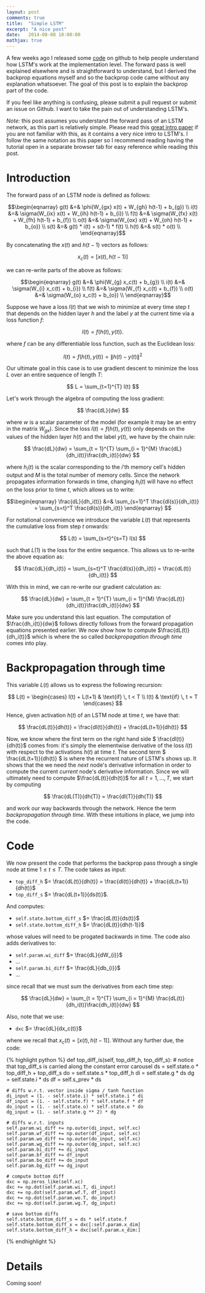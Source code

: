 ```yaml
---
layout: post
comments: true
title:  "Simple LSTM"
excerpt: "A nice post"
date:   2014-08-08 10:00:00
mathjax: true
---
```

A few weeks ago I released some [code](https://github.com/nicodjimenez/lstm) on github to help people understand how LSTM's work at the implementation level.  The forward pass is well explained elsewhere and is straightforward to understand, but I derived the backprop equations myself and so the backprop code came without any explanation whatsoever.  The goal of this post is to explain the backprop part of the code. 

If you feel like anything is confusing, please submit a pull request or submit an issue on Github.  I want to take the pain out of understanding LSTM's.  

*Note:* this post assumes you understand the forward pass of an LSTM network, as this part is relatively simple.  Please read this [great intro paper](http://arxiv.org/abs/1506.00019) if you are not familiar with this,  as it contains a very nice intro to LSTM's.  I follow the same notation as this paper so I recommend reading having the tutorial open in a separate browser tab for easy reference while reading this post.

# Introduction 
The forward pass of an LSTM node is defined as follows:

$$\begin{eqnarray}
g(t) &=& \phi(W_{gx} x(t) + W_{gh} h(t-1) + b_{g}) \\ 
i(t) &=& \sigma(W_{ix} x(t) + W_{ih} h(t-1) + b_{i}) \\ 
f(t) &=& \sigma(W_{fx} x(t) + W_{fh} h(t-1) + b_{f}) \\ 
o(t) &=& \sigma(W_{ox} x(t) + W_{oh} h(t-1) + b_{o}) \\ 
s(t) &=& g(t) * i(t) + s(t-1) * f(t)  \\ 
h(t) &=& s(t) * o(t) \\ 
\end{eqnarray}$$

By concatenating the $x(t)$ and $h(t-1)$ vectors as follows: 

$$x_c(t) = [x(t), h(t-1)]$$ 

we can re-write parts of the above as follows:

$$\begin{eqnarray}
g(t) &=& \phi(W_{g} x_c(t) + b_{g}) \\ 
i(t) &=& \sigma(W_{i} x_c(t) + b_{i}) \\ 
f(t) &=& \sigma(W_{f} x_c(t) + b_{f}) \\ 
o(t) &=& \sigma(W_{o} x_c(t) + b_{o}) \\ 
\end{eqnarray}$$

Suppose we have a loss $l(t)$ that we wish to minimize at every time step $t$ that depends on the hidden layer $h$ and the label $y$ at the current time via a loss function $f$: 

$$
l(t) = f(h(t), y(t)).
$$

where $f$ can be any differentiable loss function, such as the Euclidean loss:

$$
l(t) = f(h(t), y(t)) = \| h(t) - y(t) \|^2
$$

Our ultimate goal in this case is to use gradient descent to minimize the loss $L$ over an entire sequence of length $T$:

$$
L = \sum_{t=1}^{T} l(t)
$$

Let's work through the algebra of computing the loss gradient:

$$  
\frac{dL}{dw}
$$

where $w$ is a scalar parameter of the model (for example it may be an entry in the matrix $W_{gx}$).  Since the loss $l(t) = f(h(t), y(t))$ only depends on the values of the hidden layer $h(t)$ and the label $y(t)$, we have by the chain rule:

$$
\frac{dL}{dw} = \sum_{t = 1}^{T} \sum_{i = 1}^{M} \frac{dL}{dh_i(t)}\frac{dh_i(t)}{dw} 
$$

where $h_i(t)$ is the scalar corresponding to the $i$'th memory cell's hidden output and $M$ is the total number of memory cells.  Since the network propagates information forwards in time, changing $h_i(t)$ will have no effect on the loss prior to time $t$, which allows us to write:

$$\begin{eqnarray}
\frac{dL}{dh_i(t)} &=& \sum_{s=1}^T \frac{dl(s)}{dh_i(t)} = \sum_{s=t}^T \frac{dl(s)}{dh_i(t)}
\end{eqnarray}
$$

For notational convenience we introduce the variable $L(t)$ that represents the cumulative loss from step $t$ onwards:

$$
L(t) = \sum_{s=t}^{s=T} l(s)
$$

such that $L(1)$ is the loss for the entire sequence.  This allows us to re-write the above equation as:

$$
\frac{dL}{dh_i(t)} = \sum_{s=t}^T \frac{dl(s)}{dh_i(t)} = \frac{dL(t)}{dh_i(t)}
$$

With this in mind, we can re-write our gradient calculation as:

$$
\frac{dL}{dw} = \sum_{t = 1}^{T} \sum_{i = 1}^{M} \frac{dL(t)}{dh_i(t)}\frac{dh_i(t)}{dw} 
$$

Make sure you understand this last equation.  The computation of $\frac{dh_i(t)}{dw}$ follows directly follows from the forward propagation equations presented earlier.  We now show how to compute $\frac{dL(t)}{dh_i(t)}$ which is where the so called *backpropagation through time* comes into play.  

# Backpropagation through time

This variable $L(t)$ allows us to express the following recursion:

$$
L(t) = \begin{cases} l(t) + L(t+1) & \text{if} \, t < T \\ 
l(t) & \text{if} \, t = T
\end{cases}
$$

Hence, given activation $h(t)$ of an LSTM node at time $t$, we have that:

$$
\frac{dL(t)}{dh(t)} = \frac{dl(t)}{dh(t)} + \frac{dL(t+1)}{dh(t)}
$$

Now, we know where the first term on the right hand side $ \frac{dl(t)}{dh(t)}$ comes from: it's simply the elementwise derivative of the loss $l(t)$ with respect to the activations $h(t)$ at time $t$.  The second term $ \frac{dL(t+1)}{dh(t)} $ is where the recurrent nature of LSTM's shows up.  It shows that the we need the *next* node's derivative information in order to compute the current *current* node's derivative information.  Since we will ultimately need to compute $\frac{dL(t)}{dh(t)}$ for all $t=1,\dots,T$, we start by computing 

$$
\frac{dL(T)}{dh(T)} = \frac{dl(T)}{dh(T)} 
$$ 

and work our way backwards through the network. Hence the term *backpropagation through time*.  With these intuitions in place, we jump into the code.  

# Code 

We now present the code that performs the backprop pass through a single node at time $1 \leq t \leq T$.  The code takes as input: 

  * `top_diff_h` $= \frac{dL(t)}{dh(t)} = \frac{dl(t)}{dh(t)} + \frac{dL(t+1)}{dh(t)}$
  * `top_diff_s` $= \frac{dL(t+1)}{ds(t)}$.

And computes: 

  * `self.state.bottom_diff_s`  $= \frac{dL(t)}{ds(t)}$
  * `self.state.bottom_diff_h`  $= \frac{dL(t)}{dh(t-1)}$

whose values will need to be progated backwards in time.  The code also adds derivatives to:

  * `self.param.wi_diff` $= \frac{dL}{dW_{i}}$
  * ... 
  * `self.param.bi_diff` $= \frac{dL}{db_{i}}$
  * ...

since recall that we must sum the derivatives from each time step: 

$$
\frac{dL}{dw} = \sum_{t = 1}^{T} \sum_{i = 1}^{M} \frac{dL(t)}{dh_i(t)}\frac{dh_i(t)}{dw} 
$$

Also, note that we use:

  * `dxc` $= \frac{dL}{dx_c(t)}$

where we recall that $x_c(t) = [x(t), h(t-1)]$.  Without any further due, the code:

{% highlight python %}
def top_diff_is(self, top_diff_h, top_diff_s):
    # notice that top_diff_s is carried along the constant error carousel
    ds = self.state.o * top_diff_h + top_diff_s
    do = self.state.s * top_diff_h
    di = self.state.g * ds
    dg = self.state.i * ds
    df = self.s_prev * ds

    # diffs w.r.t. vector inside sigma / tanh function
    di_input = (1. - self.state.i) * self.state.i * di 
    df_input = (1. - self.state.f) * self.state.f * df 
    do_input = (1. - self.state.o) * self.state.o * do 
    dg_input = (1. - self.state.g ** 2) * dg

    # diffs w.r.t. inputs
    self.param.wi_diff += np.outer(di_input, self.xc)
    self.param.wf_diff += np.outer(df_input, self.xc)
    self.param.wo_diff += np.outer(do_input, self.xc)
    self.param.wg_diff += np.outer(dg_input, self.xc)
    self.param.bi_diff += di_input
    self.param.bf_diff += df_input       
    self.param.bo_diff += do_input
    self.param.bg_diff += dg_input       

    # compute bottom diff
    dxc = np.zeros_like(self.xc)
    dxc += np.dot(self.param.wi.T, di_input)
    dxc += np.dot(self.param.wf.T, df_input)
    dxc += np.dot(self.param.wo.T, do_input)
    dxc += np.dot(self.param.wg.T, dg_input)

    # save bottom diffs
    self.state.bottom_diff_s = ds * self.state.f
    self.state.bottom_diff_x = dxc[:self.param.x_dim]
    self.state.bottom_diff_h = dxc[self.param.x_dim:]
{% endhighlight %}


# Details 

Coming soon!
